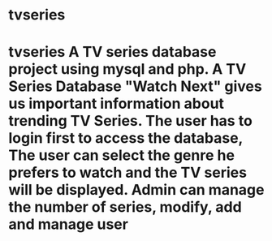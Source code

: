 # tvseries
# tvseries A TV series database project using mysql and php. A TV Series Database "Watch Next" gives us important information about trending TV Series. The user has to login first to access the database, The user can select the genre he prefers to watch and the TV series will be displayed. Admin can manage the number of series, modify, add and manage user
